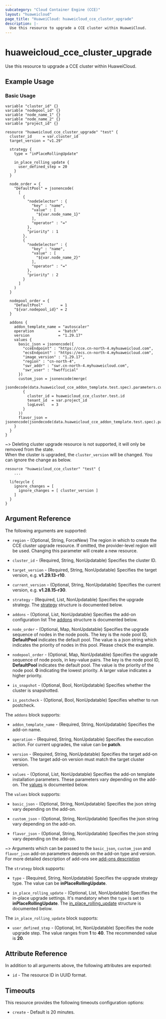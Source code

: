 ```yaml
---
subcategory: "Cloud Container Engine (CCE)"
layout: "huaweicloud"
page_title: "HuaweiCloud: huaweicloud_cce_cluster_upgrade"
description: |-
  Use this resource to upgrade a CCE cluster within HuaweiCloud.
---
```


# huaweicloud_cce_cluster_upgrade

Use this resource to upgrade a CCE cluster within HuaweiCloud.

## Example Usage

### Basic Usage

```hcl
variable "cluster_id" {}
variable "nodepool_id" {}
variable "node_name_1" {}
variable "node_name_2" {}
variable "project_id" {}

resource "huaweicloud_cce_cluster_upgrade" "test" {
  cluster_id     = var.cluster_id
  target_version = "v1.29"

  strategy {
    type = "inPlaceRollingUpdate"

    in_place_rolling_update {
      user_defined_step = 20
    }
  }

  node_order = {
    "DefaultPool" = jsonencode(
      [
        {
          "nodeSelector" : {
            "key" : "name",
            "value" : [
              "${var.node_name_1}"
            ],
            "operator" : "="
          },
          "priority" : 1
        },
        {
          "nodeSelector" : {
            "key" : "name",
            "value" : [
              "${var.node_name_2}"
            ],
            "operator" : "="
          },
          "priority" : 2
        }
      ]
    )
  }

  nodepool_order = {
    "DefaultPool"        = 1
    "${var.nodepool_id}" = 2
  }

  addons {
    addon_template_name = "autoscaler"
    operation           = "batch"
    version             = "1.29.17"
    values {
      basic_json = jsonencode({
        "cceEndpoint" : "https://cce.cn-north-4.myhuaweicloud.com",
        "ecsEndpoint" : "https://ecs.cn-north-4.myhuaweicloud.com",
        "image_version" : "1.29.17",
        "region" : "cn-north-4",
        "swr_addr" : "swr.cn-north-4.myhuaweicloud.com",
        "swr_user" : "hwofficial"
      })
      custom_json = jsonencode(merge(
        jsondecode(data.huaweicloud_cce_addon_template.test.spec).parameters.custom,
        {
          cluster_id = huaweicloud_cce_cluster.test.id
          tenant_id  = var.project_id
          logLevel   = 3
        }
      ))
      flavor_json = jsonencode(jsondecode(data.huaweicloud_cce_addon_template.test.spec).parameters.flavor1)
    }
  }
}

```

~> Deleting cluster upgrade resource is not supported, it will only be removed from the state.  
  When the cluster is upgraded, the `cluster_version` will be changed. You can ignore the change as below.

```hcl
resource "huaweicloud_cce_cluster" "test" {
    ...

  lifecycle {
    ignore_changes = [
      ignore_changes = [ cluster_version ]
    ]
  }
}
```

## Argument Reference

The following arguments are supported:

* `region` - (Optional, String, ForceNew) The region in which to create the CCE cluster upgrade resource.
  If omitted, the provider-level region will be used. Changing this parameter will create a new resource.

* `cluster_id` - (Required, String, NonUpdatable) Specifies the cluster ID.

* `target_version` - (Required, String, NonUpdatable) Specifies the target version, e.g. **v1.29.13-r10**.

* `current_version` - (Optional, String, NonUpdatable) Specifies the current version, e.g. **v1.28.15-r30**.

* `strategy` - (Required, List, NonUpdatable) Specifies the upgrade strategy.
  The [strategy](#strategy) structure is documented below.

* `addons` - (Optional, List, NonUpdatable) Specifies the add-on configuration list
  The [addons](#addons) structure is documented below.

* `node_order` - (Optional, Map, NonUpdatable) Specifies the upgrade sequence of nodes in the node pools.
  The key is the node pool ID, **DefaultPool** indicates the default pool.
  The value is a json string which indicates the priority of nodes in this pool. Please check the example.

* `nodepool_order` - (Optional, Map, NonUpdatable) Specifies the upgrade sequence of node pools, in key-value pairs.
  The key is the node pool ID, **DefaultPool** indicates the default pool.
  The value is the priority of the node pool. **0** indicating the lowest priority.
  A larger value indicates a higher priority.

* `is_snapshot` - (Optional, Bool, NonUpdatable) Specifies whether the cluster is snapshotted.

* `is_postcheck` - (Optional, Bool, NonUpdatable) Specifies whether to run postcheck.

<a name="addons"></a>
The `addons` block supports:

* `addon_template_name` - (Required, String, NonUpdatable) Specifies the add-on name.

* `operation` - (Required, String, NonUpdatable) Specifies the execution action.
  For current upgrades, the value can be **patch**.

* `version` - (Required, String, NonUpdatable) Specifies the target add-on version.
  The target add-on version must match the target cluster version.

* `values` - (Optional, List, NonUpdatable) Specifies the add-on template installation parameters.
  These parameters vary depending on the add-on. The [values](#values) is documented below.

<a name="values"></a>
The `values` block supports:

* `basic_json` - (Optional, String, NonUpdatable) Specifies the json string vary depending on the add-on.

* `custom_json` - (Optional, String, NonUpdatable) Specifies the json string vary depending on the add-on.

* `flavor_json` - (Optional, String, NonUpdatable) Specifies the json string vary depending on the add-on.

~> Arguments which can be passed to the `basic_json`, `custom_json` and `flavor_json` add-on parameters depends on
  the add-on type and version. For more detailed description of add-ons
  see [add-ons description](https://github.com/huaweicloud/terraform-provider-huaweicloud/blob/master/examples/cce/basic/cce-addon-templates.md)

<a name="strategy"></a>
The `strategy` block supports:

* `type` - (Required, String, NonUpdatable) Specifies the upgrade strategy type.
  The value can be **inPlaceRollingUpdate**.

* `in_place_rolling_update` - (Optional, List, NonUpdatable) Specifies the in-place upgrade settings.
  It's mandatory when the `type` is set to **inPlaceRollingUpdate**.
  The [in_place_rolling_update](#in_place_rolling_update) structure is documented below.

<a name="in_place_rolling_update"></a>
The `in_place_rolling_update` block supports:

* `user_defined_step` - (Optional, Int, NonUpdatable) Specifies the node upgrade step.
  The value ranges from **1** to **40**. The recommended value is **20**.

## Attribute Reference

In addition to all arguments above, the following attributes are exported:

* `id` - The resource ID in UUID format.

## Timeouts

This resource provides the following timeouts configuration options:

* `create` - Default is 20 minutes.
